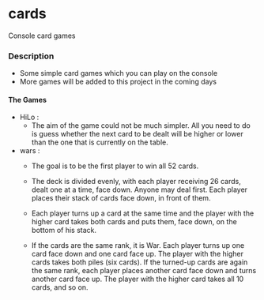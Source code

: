 # cards
Console card games

### Description
* Some simple card games which you can play on the console
* More games will be added to this project in the coming days

#### The Games
* HiLo : 
	* The aim of the game could not be much simpler. All you need to do is guess whether the next card to be dealt will be higher or lower than the one that is currently on the table.
* wars : 
	* The goal is to be the first player to win all 52 cards.
	* The deck is divided evenly, with each player receiving 26 cards, dealt one at a time, face down. Anyone may deal first. Each player places their stack of cards face down, in front of them.
	* Each player turns up a card at the same time and the player with the higher card takes both cards and puts them, face down, on the bottom of his stack.

	* If the cards are the same rank, it is War. Each player turns up one card face down and one card face up. The player with the higher cards takes both piles (six cards). If the turned-up cards are again the same rank, each player places another card face down and turns another card face up. The player with the higher card takes all 10 cards, and so on.
	